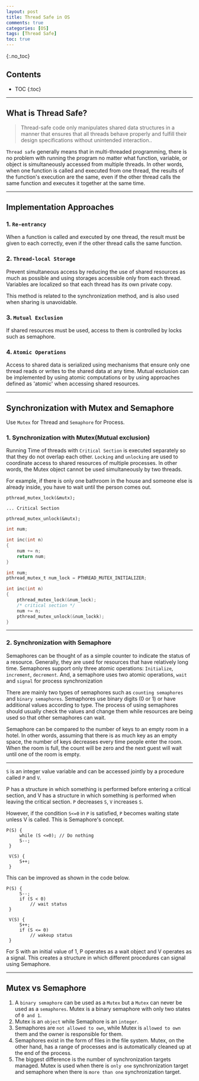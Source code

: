 ```yaml
---
layout: post
title: Thread Safe in OS
comments: true
categories: [OS]
tags: [Thread Safe]
toc: true
---
```

{:.no_toc}
## Contents

- TOC
 {:toc}
---

## What is Thread Safe?

> Thread-safe code only manipulates shared data structures in a manner that ensures that all threads behave properly and fulfill their design specifications without unintended interaction..

`Thread safe` generally means that in multi-threaded programming, there is no problem with running the program no matter what function, variable, or object is simultaneously accessed from multiple threads. In other words, when one function is called and executed from one thread, the results of the function's execution are the same, even if the other thread calls the same function and executes it together at the same time.

---

## Implementation Approaches

### 1. `Re-entrancy`

When a function is called and executed by one thread, the result must be given to each correctly, even if the other thread calls the same function.

### 2. `Thread-local Storage`

Prevent simultaneous access by reducing the use of shared resources as much as possible and using storages accessible only from each thread. Variables are localized so that each thread has its own private copy.

This method is related to the synchronization method, and is also used when sharing is unavoidable.

### 3. `Mutual Exclusion`

If shared resources must be used, access to them is controlled by locks such as semaphore.

### 4. `Atomic Operations`

Access to shared data is serialized using mechanisms that ensure only one thread reads or writes to the shared data at any time.
Mutual exclusion can be implemented by using atomic computations or by using approaches defined as 'atomic' when accessing shared resources.

---

## Synchronization with Mutex and Semaphore

Use `Mutex` for Thread and `Semaphore` for Process.

### 1. Synchronization with Mutex(Mutual exclusion)

Running Time of threads with `Critical Section` is executed separately so that they do not overlap each other.
`Locking` and `unlocking` are used to coordinate access to shared resources of multiple processes. In other words, the Mutex object cannot be used simultaneously by two threads.

For example, if there is only one bathroom in the house and someone else is already inside, you have to wait until the person comes out.

```
pthread_mutex_lock(&mutx);

... Critical Section

pthread_mutex_unlock(&mutx);
```

```c
int num;

int inc(int n)
{
	num += n;
	return num;
}
```

```c
int num;
pthread_mutex_t num_lock = PTHREAD_MUTEX_INITIALIZER;

int inc(int n)
{
	pthread_mutex_lock(&num_lock);
	/* critical section */
	num += n;
	pthread_mutex_unlock(&num_lockk);
}
```

---

### 2. Synchronization with Semaphore

Semaphores can be thought of as a simple counter to indicate the status of a resource. Generally, they are used for resources that have relatively long time. Semaphores support only three atomic operations: `Initialize`, `increment`, `decrement`. And, a semaphore uses two atomic operations, `wait` and `signal` for process synchronization

There are mainly two types of semaphores such as `counting semaphores` and `binary semaphores`.
Semaphores use binary digits (0 or 1) or have additional values according to type. The process of using semaphores should usually check the values and change them while resources are being used so that other semaphores can wait.

Semaphore can be compared to the number of keys to an empty room in a hotel. In other words, assuming that there is as much key as an empty space, the number of keys decreases every time people enter the room. When the room is full, the count will be zero and the next guest will wait until one of the room is empty.

---

`S` is an integer value variable and can be accessed jointly by a procedure called `P` and `V`.

P has a structure in which something is performed before entering a critical section, and V has a structure in which something is performed when leaving the critical section. `P` decreases `S`, `V` increases `S`.

However, if the condition `S<=0` in `P` is satisfied, `P` becomes waiting state unless V is called. This is Semaphore's concept.

```
P(S) {
     while (S <=0); // Do nothing
     S--;
 }

 V(S) {
     S++;
 }
```

This can be improved as shown in the code below.

```
P(S) {
     S--;
     if (S < 0)
         // wait status
 }

 V(S) {
     S++;
     if (S <= 0)
         // wakeup status
 }
```

For S with an initial value of 1, P operates as a wait object and V operates as a signal. This creates a structure in which different procedures can signal using Semaphore.

---

## Mutex vs Semaphore

1. A `binary semaphore` can be used as a `Mutex` but a `Mutex` can never be used as a `semaphores`. Mutex is a binary semaphore with only two states of `0 and 1`.
2. Mutex is an `object` while Semaphore is an `integer`.
3. Semaphores are `not allowed to own`, while Mutex is `allowed to own` them and the owner is responsible for them.
4. Semaphores exist in the form of files in the file system. Mutex, on the other hand, has a range of processes and is automatically cleaned up at the end of the process.
5. The biggest difference is the number of synchronization targets managed. Mutex is used when there is `only one` synchronization target and semaphore when there is `more than one` synchronization target.
